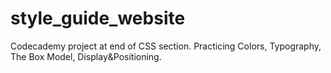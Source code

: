 # style_guide_website
Codecademy project at end of CSS section. Practicing Colors, Typography, The Box Model, Display&amp;Positioning.
